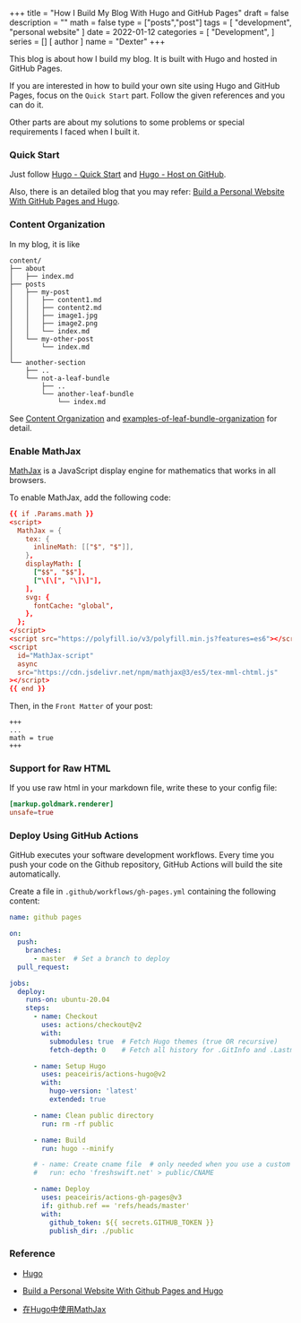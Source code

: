 +++
title = "How I Build My Blog With Hugo and GitHub Pages"
draft = false
description = ""
math = false
type = ["posts","post"]
tags = [
    "development",
    "personal website"
]
date = 2022-01-12
categories = [
    "Development",
]
series = []
[ author ]
  name = "Dexter"
+++

This blog is about how I build my blog. It is built with Hugo and hosted in GitHub Pages.

If you are interested in how to build your own site using Hugo and GitHub Pages, focus on the `Quick Start` part. Follow the given references and you can do it.

Other parts are about my solutions to some problems or special requirements I faced when I built it.

### Quick Start

Just follow [Hugo - Quick Start](https://gohugo.io/getting-started/quick-start/) and [Hugo - Host on GitHub](https://gohugo.io/hosting-and-deployment/hosting-on-github/).

Also, there is an detailed blog that you may refer: [Build a Personal Website With GitHub Pages and Hugo](https://levelup.gitconnected.com/build-a-personal-website-with-github-pages-and-hugo-6c68592204c7).

### Content Organization

In my blog, it is like

```
content/
├── about
│   ├── index.md
├── posts
│   ├── my-post
│   │   ├── content1.md
│   │   ├── content2.md
│   │   ├── image1.jpg
│   │   ├── image2.png
│   │   └── index.md
│   └── my-other-post
│       └── index.md
│
└── another-section
    ├── ..
    └── not-a-leaf-bundle
        ├── ..
        └── another-leaf-bundle
            └── index.md
```

See [Content Organization](https://gohugo.io/content-management/organization/) and [examples-of-leaf-bundle-organization](https://gohugo.io/content-management/page-bundles/#examples-of-leaf-bundle-organization) for detail.

### Enable MathJax

[MathJax](https://www.mathjax.org/) is a JavaScript display engine for mathematics that works in all browsers.

To enable MathJax, add the following code:

```toml
{{ if .Params.math }}
<script>
  MathJax = {
    tex: {
      inlineMath: [["$", "$"]],
    },
    displayMath: [
      ["$$", "$$"],
      ["\[\[", "\]\]"],
    ],
    svg: {
      fontCache: "global",
    },
  };
</script>
<script src="https://polyfill.io/v3/polyfill.min.js?features=es6"></script>
<script
  id="MathJax-script"
  async
  src="https://cdn.jsdelivr.net/npm/mathjax@3/es5/tex-mml-chtml.js"
></script>
{{ end }}
```

Then, in the `Front Matter` of your post:

```
+++
...
math = true
+++
```

### Support for Raw HTML

If you use raw html in your markdown file, write these to your config file:

```toml
[markup.goldmark.renderer]
unsafe=true
```

### Deploy Using GitHub Actions

GitHub executes your software development workflows. Every time you push your code on the Github repository, GitHub Actions will build the site automatically.

Create a file in `.github/workflows/gh-pages.yml` containing the following content:

```yml
name: github pages

on:
  push:
    branches:
      - master  # Set a branch to deploy
  pull_request:

jobs:
  deploy:
    runs-on: ubuntu-20.04
    steps:
      - name: Checkout
        uses: actions/checkout@v2
        with:
          submodules: true  # Fetch Hugo themes (true OR recursive)
          fetch-depth: 0    # Fetch all history for .GitInfo and .Lastmod

      - name: Setup Hugo
        uses: peaceiris/actions-hugo@v2
        with:
          hugo-version: 'latest'
          extended: true

      - name: Clean public directory
        run: rm -rf public

      - name: Build
        run: hugo --minify

      # - name: Create cname file  # only needed when you use a custom domain
      #   run: echo 'freshswift.net' > public/CNAME

      - name: Deploy
        uses: peaceiris/actions-gh-pages@v3
        if: github.ref == 'refs/heads/master'
        with:
          github_token: ${{ secrets.GITHUB_TOKEN }}
          publish_dir: ./public
```



### Reference

- [Hugo](https://gohugo.io/)

- [Build a Personal Website With Github Pages and Hugo](https://levelup.gitconnected.com/build-a-personal-website-with-github-pages-and-hugo-6c68592204c7)
- [在Hugo中使用MathJax](https://note.qidong.name/2018/03/hugo-mathjax/)
